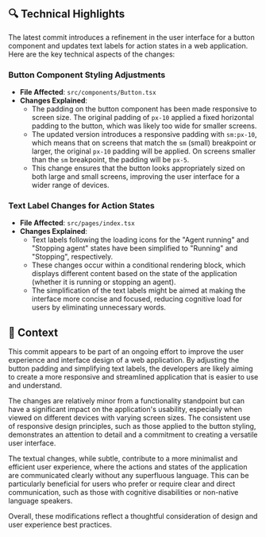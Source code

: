 ## 🔍 Technical Highlights

The latest commit introduces a refinement in the user interface for a button component and updates text labels for action states in a web application. Here are the key technical aspects of the changes:

### Button Component Styling Adjustments
- **File Affected**: `src/components/Button.tsx`
- **Changes Explained**:
  - The padding on the button component has been made responsive to screen size. The original padding of `px-10` applied a fixed horizontal padding to the button, which was likely too wide for smaller screens.
  - The updated version introduces a responsive padding with `sm:px-10`, which means that on screens that match the `sm` (small) breakpoint or larger, the original `px-10` padding will be applied. On screens smaller than the `sm` breakpoint, the padding will be `px-5`.
  - This change ensures that the button looks appropriately sized on both large and small screens, improving the user interface for a wider range of devices.
  
### Text Label Changes for Action States
- **File Affected**: `src/pages/index.tsx`
- **Changes Explained**:
  - Text labels following the loading icons for the "Agent running" and "Stopping agent" states have been simplified to "Running" and "Stopping", respectively.
  - These changes occur within a conditional rendering block, which displays different content based on the state of the application (whether it is running or stopping an agent).
  - The simplification of the text labels might be aimed at making the interface more concise and focused, reducing cognitive load for users by eliminating unnecessary words.

## 📝 Context

This commit appears to be part of an ongoing effort to improve the user experience and interface design of a web application. By adjusting the button padding and simplifying text labels, the developers are likely aiming to create a more responsive and streamlined application that is easier to use and understand.

The changes are relatively minor from a functionality standpoint but can have a significant impact on the application's usability, especially when viewed on different devices with varying screen sizes. The consistent use of responsive design principles, such as those applied to the button styling, demonstrates an attention to detail and a commitment to creating a versatile user interface.

The textual changes, while subtle, contribute to a more minimalist and efficient user experience, where the actions and states of the application are communicated clearly without any superfluous language. This can be particularly beneficial for users who prefer or require clear and direct communication, such as those with cognitive disabilities or non-native language speakers. 

Overall, these modifications reflect a thoughtful consideration of design and user experience best practices.